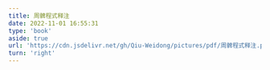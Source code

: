```yaml
---
title: 周髀程式释注
date: 2022-11-01 16:55:31
type: 'book'
aside: true
url: 'https://cdn.jsdelivr.net/gh/Qiu-Weidong/pictures/pdf/周髀程式释注.pdf'
turn: 'right'
---
```


<!-- textlayer 是否显示文字层 -->

